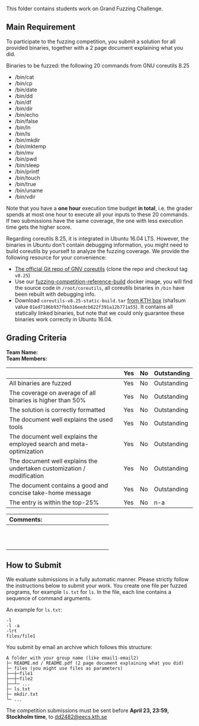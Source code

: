 This folder contains students work on Grand Fuzzing Challenge.

## Main Requirement

To participate to the fuzzing competition, you submit a solution for all provided binaries, together with a 2 page document explaining what you did.

Binaries to be fuzzed: the following 20 commands from GNU coreutils 8.25

- /bin/cat
- /bin/cp
- /bin/date
- /bin/dd
- /bin/df
- /bin/dir
- /bin/echo
- /bin/false
- /bin/ln
- /bin/ls
- /bin/mkdir
- /bin/mktemp
- /bin/mv
- /bin/pwd
- /bin/sleep
- /bin/printf
- /bin/touch
- /bin/true
- /bin/uname
- /bin/vdir

Note that you have a **one hour** execution time budget **in total**, i.e. the grader spends at most one hour to execute all your inputs to these 20 commands. If two submissions have the same coverage, the one with less execution time gets the higher score.

Regarding coreutils 8.25, it is integrated in Ubuntu 16.04 LTS. However, the binaries in Ubuntu don't contain debugging information, you might need to build coreutils by yourself to analyze the fuzzing coverage. We provide the following resource for your convenience:

- [The official Git repo of GNV coreutils](http://git.savannah.gnu.org/gitweb/?p=coreutils.git) (clone the repo and checkout tag `v8.25`)
- Use our [fuzzing-competition-reference-build](https://hub.docker.com/r/kthassert/fuzzing-competition-reference-build) docker image, you will find the source code in `/root/coreutils`, all coreutils binaries in `/bin` have been rebuilt with debugging info.
- Download `coreutils-v8.25-static-build.tar` [from KTH box](https://kth.box.com/s/qrjxfv8qps1gwwlmif395pvemda9yj2j) (sha1sum value `01ed7186b937fbb316eedcb622f391a12b771a55`). It contains all statically linked binaries, but note that we could only guarantee these binaries work correctly in Ubuntu 16.04.

## Grading Criteria

**Team Name:**  
**Team Members:**

|                                             | Yes | No | Outstanding |
|-------------------------------------------- | ----|----|-------------|
|All binaries are fuzzed | Yes | No | Outstanding |
|The coverage on average of all binaries is higher than 50% | Yes | No | Outstanding |
|The solution is correctly formatted | Yes | No | Outstanding |
|The document well explains the used tools  | Yes | No | Outstanding |
|The document well explains the employed search and meta-optimization  | Yes | No | Outstanding |
|The document well explains the undertaken customization / modification | Yes | No | Outstanding |
|The document contains a good and concise take-home message | Yes | No | Outstanding |
|The entry is within the top-25%  | Yes | No | n-a |

| Comments: &nbsp;&nbsp;&nbsp;&nbsp;&nbsp;&nbsp;&nbsp;&nbsp;&nbsp;&nbsp;&nbsp;&nbsp;&nbsp;&nbsp;&nbsp;&nbsp;&nbsp;&nbsp;&nbsp;&nbsp;&nbsp;&nbsp;&nbsp;&nbsp;&nbsp;&nbsp;&nbsp;&nbsp;&nbsp;&nbsp;&nbsp;&nbsp;&nbsp;&nbsp;&nbsp;&nbsp;&nbsp;&nbsp;&nbsp;|
|----------------|
| <br/><br/><br/>|

## How to Submit

We evaluate submissions in a fully automatic manner. Please strictly follow the instructions below to submit your work. You create one file per fuzzed programs, for example `ls.txt` for `ls`. In the file, each line contains a sequence of command arguments.

An example for `ls.txt`:

```
-l
-l -a
-lrt
files/file1
```

You submit by email an archive which follows this structure:

```
A folder with your group name (like email1-email2)
├─ README.md / README.pdf (2 page document explaining what you did)
├─ files (you might use files as parameters)
├──┼─file1
├──┼─file2
├──┴─ ...
├─ ls.txt
├─ mkdir.txt
└─ ...
```

The competition submissions must be sent before **April 23, 23:59, Stockholm time**, to dd2482@eecs.kth.se
